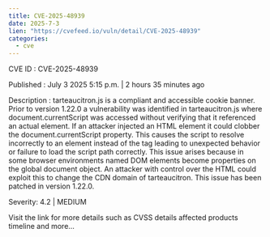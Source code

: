 ```yaml
--- 
title: CVE-2025-48939
date: 2025-7-3
lien: "https://cvefeed.io/vuln/detail/CVE-2025-48939"
categories:
  - cve
---
```


CVE ID : CVE-2025-48939

Published :  July 3
2025
5:15 p.m. | 2 hours
35 minutes ago

Description : tarteaucitron.js is a compliant and accessible cookie banner. Prior to version 1.22.0
a vulnerability was identified in tarteaucitron.js where document.currentScript was accessed without verifying that it referenced an actual  element. If an attacker injected an HTML element
it could clobber the document.currentScript property. This causes the script to resolve incorrectly to an element instead of the  tag
leading to unexpected behavior or failure to load the script path correctly. This issue arises because in some browser environments
named DOM elements become properties on the global document object. An attacker with control over the HTML could exploit this to change the CDN domain of tarteaucitron. This issue has been patched in version 1.22.0.

Severity: 4.2 | MEDIUM

Visit the link for more details
such as CVSS details
affected products
timeline
and more...
